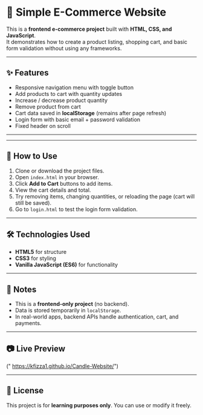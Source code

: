 # 🛒 Simple E-Commerce Website

This is a **frontend e-commerce project** built with **HTML, CSS, and JavaScript**.  
It demonstrates how to create a product listing, shopping cart, and basic form validation without using any frameworks.  

---

## ✨ Features
- Responsive navigation menu with toggle button  
- Add products to cart with quantity updates  
- Increase / decrease product quantity  
- Remove product from cart  
- Cart data saved in **localStorage** (remains after page refresh)  
- Login form with basic email + password validation  
- Fixed header on scroll  

---

---

## 🚀 How to Use
1. Clone or download the project files.  
2. Open `index.html` in your browser.  
3. Click **Add to Cart** buttons to add items.  
4. View the cart details and total.  
5. Try removing items, changing quantities, or reloading the page (cart will still be saved).  
6. Go to `login.html` to test the login form validation.  

---

## 🛠️ Technologies Used
- **HTML5** for structure  
- **CSS3** for styling  
- **Vanilla JavaScript (ES6)** for functionality  

---

## 📌 Notes
- This is a **frontend-only project** (no backend).  
- Data is stored temporarily in `localStorage`.  
- In real-world apps, backend APIs handle authentication, cart, and payments.  

---

## 📷 Live Preview
(" https://kfizza1.github.io/Candle-Website/")

---

## 📄 License
This project is for **learning purposes only**. You can use or modify it freely.
